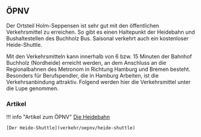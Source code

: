 ## ÖPNV
Der Ortsteil Holm-Seppensen ist sehr gut mit den öffentlichen Verkehrsmittel zu erreichen. So gibt es einen Haltepunkt der Heidebahn und Bushaltestellen des Buchholz Bus. Saisonal verkehrt auch ein kostenloser Heide-Shuttle.

Mit den Verkehrsmitteln kann innerhalb von 6 bzw. 15 Minuten der Bahnhof Buchholz (Nordheide) erreicht werden, an dem Anschluss an die Regionalbahnen des Metronom in Richtung Hamburg und Bremen besteht. Besonders für Berufspendler, die in Hamburg Arbeiten, ist die Verkehrsanbindung attraktiv. Folgend werden hier die Verkehrsmittel unter die Lupe genommen.

### Artikel

!!! info "Artikel zum ÖPNV"
	[Die Heidebahn](verkehr/oepnv/heidebahn)
	
	[Der Heide-Shuttle](verkehr/oepnv/heide-shuttle)
	